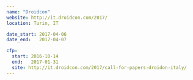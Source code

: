 ```yaml
---
name: "Droidcon"
website: http://it.droidcon.com/2017/
location: Turin, IT

date_start: 2017-04-06
date_end:   2017-04-07

cfp:
  start: 2016-10-14
  end:   2017-01-31
  site: http://it.droidcon.com/2017/call-for-papers-droidon-italy/
---
```

